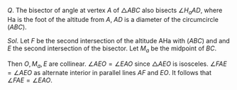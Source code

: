 $Q.$ The bisector of angle at vertex $A$ of $\triangle ABC$ also bisects $\angle H_a AD$, where Ha is the foot of the altitude from $A$, $AD$ is a diameter of the circumcircle $(ABC)$.

$Sol.$ 
Let $F$ be the second intersection of the altitude AHa with $(ABC)$ and and $E$ the second intersection of the bisector. Let $M_a$ be the midpoint of $BC$.

Then $O, M_a, E$ are collinear. $\angle AEO=\angle EAO$ since $\triangle AEO$ is isosceles.
$\angle FAE=\angle AEO$ as alternate interior in parallel lines $AF$ and $EO$. It follows that $\angle FAE=\angle EAO$.
